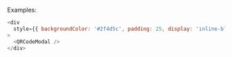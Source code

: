 Examples:

```js
<div
  style={{ backgroundColor: '#2f4d5c', padding: 25, display: 'inline-block' }}
>
  <QRCodeModal />
</div>
```
